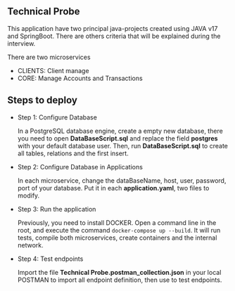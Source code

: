 ## Technical Probe

This application have two principal java-projects created using JAVA v17 and SpringBoot. There are others criteria that will be explained during the interview.

There are two microservices
* CLIENTS: Client manage 
* CORE: Manage Accounts and Transactions

## Steps to deploy
*  Step 1: Configure Database

    In a PostgreSQL database engine, create a empty new database, there you need to open **DataBaseScript.sql** and replace the field **postgres** with your default database user.
    Then, run **DataBaseScript.sql** to create all tables, relations and the first insert.

*  Step 2: Configure Database in Applications

    In each microservice, change the dataBaseName, host, user, password, port of your database. Put it in each **application.yaml**, two files to modify.

* Step 3: Run the application

    Previously, you need to install DOCKER.
    Open a command line in the root, and execute the command `docker-compose up --build`. It will run tests, compile both microservices, create containers and the internal network.

* Step 4: Test endpoints
    
    Import the file **Technical Probe.postman_collection.json** in your local POSTMAN to import all endpoint definition, then use to test endpoints.

